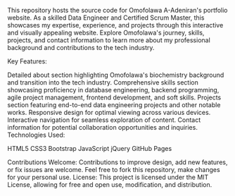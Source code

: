 This repository hosts the source code for Omofolawa A-Adeniran's portfolio website. As a skilled Data Engineer and Certified Scrum Master, this showcases my expertise, experience, and projects through this interactive and visually appealing website. Explore Omofolawa's journey, skills, projects, and contact information to learn more about my professional background and contributions to the tech industry.

Key Features:

Detailed about section highlighting Omofolawa's biochemistry background and transition into the tech industry.
Comprehensive skills section showcasing proficiency in database engineering, backend programming, agile project management, frontend development, and soft skills.
Projects section featuring end-to-end data engineering projects and other notable works.
Responsive design for optimal viewing across various devices.
Interactive navigation for seamless exploration of content.
Contact information for potential collaboration opportunities and inquiries.
Technologies Used:

HTML5
CSS3
Bootstrap
JavaScript
jQuery
GitHub Pages

Contributions Welcome: Contributions to improve design, add new features, or fix issues are welcome. Feel free to fork this repository, make changes for your personal use.
License: This project is licensed under the MIT License, allowing for free and open use, modification, and distribution.

